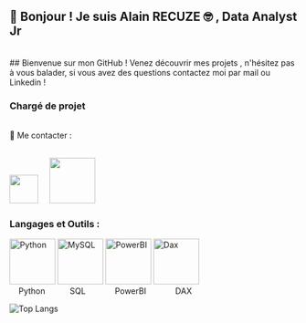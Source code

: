 ## 👋 Bonjour ! Je suis Alain RECUZE :nerd_face: , Data Analyst Jr
<br>
## Bienvenue sur mon GitHub ! Venez découvrir mes projets , n'hésitez pas à vous balader, si vous avez des questions contactez moi par mail ou Linkedin !

### Chargé de projet

<br>
👀 Me contacter :
<br> <br>

<a href="mailto:alain.recuze@gmail.com" target="_blank"> <img src="https://cdn2.iconfinder.com/data/icons/social-icons-33/128/Google-256.png" style="width:50px; height:50px; object-fit: cover;" ></a>     <a href="https://www.linkedin.com/in/arecuze/" target="_blank"> <img src="https://cdn2.iconfinder.com/data/icons/social-media-and-payment/64/-15-256.png" style="width:80px; height:80px; object-fit: cover;" >
  </a>
  

### Langages et Outils : 

<img src="https://cdn3.iconfinder.com/data/icons/logos-and-brands-adobe/512/267_Python-256.png" alt="Python" style="width:80px; height:80px; object-fit: cover; "> <img src="https://cdn3.iconfinder.com/data/icons/file-extension-11/512/sql-file-extension-format-digital-256.png" alt="MySQL" style="width:80px; height:80px; object-fit: cover; "> <img src="https://cdn3.iconfinder.com/data/icons/business-intelligence-color/64/reporting-tools-business-graph-software-analyze-data-256.png" alt="PowerBI" style="width:80px; height:80px; object-fit: cover; ">  <img src="https://huyza.gallerycdn.vsassets.io/extensions/huyza/dax-language/0.0.2/1628621363691/Microsoft.VisualStudio.Services.Icons.Default" alt="Dax" style="width:80px; height:80px; object-fit: cover; ">
<br>
    Python           SQL               PowerBI               DAX
<br>

![Top Langs](https://github-readme-stats.vercel.app/api/top-langs/?username=el-alish&layout=compact)

<!---
El-alish/El-alish is a ✨ special ✨ repository because its `README.md` (this file) appears on your GitHub profile.
You can click the Preview link to take a look at your changes.
--->
